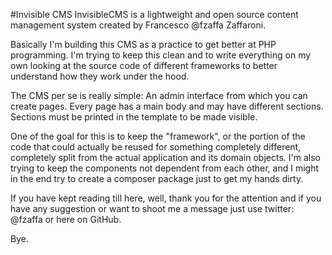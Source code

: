 #Invisible CMS
InvisibleCMS is a lightweight and open source content management system created by Francesco @fzaffa Zaffaroni.

Basically I'm building this CMS as a practice to get better at PHP programming. I'm trying to keep this clean and to write everything on my own looking at the source code of different frameworks to better understand how they work under the hood.

The CMS per se is really simple: An admin interface from which you can create pages. Every page has a main body and may have different sections. Sections must be printed in the template to be made visible.

One of the goal for this is to keep the "framework", or the portion of the code that could actually be reused for something completely different, completely split from the actual application and its domain objects.
I'm also trying to keep the components not dependent from each other, and I might in the end try to create a composer package just to get my hands dirty.

If you have kept reading till here, well, thank you for the attention and if you have any suggestion or want to shoot me a message just use twitter: @fzaffa or here on GitHub.

Bye.
